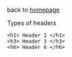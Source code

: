 back to [homepage](../README.md)

Types of headers
```
<h1> Header 1 </h1>
<h3> Header 3 </h3>
<h6> Header 6 </h6>
```
